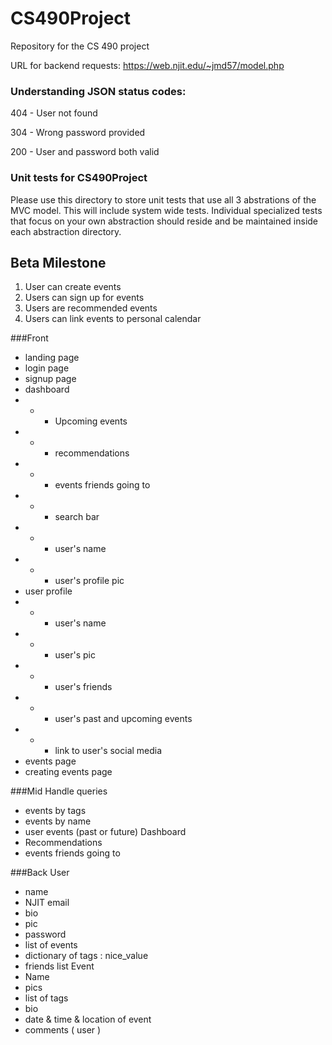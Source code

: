 # CS490Project
Repository for the CS 490 project

URL for backend requests: https://web.njit.edu/~jmd57/model.php

### Understanding JSON status codes:

404 - User not found

304 - Wrong password provided

200 - User and password both valid

### Unit tests for CS490Project

Please use this directory to store unit tests that use all 3 abstrations of the MVC model. This will include system wide tests. Individual specialized tests that focus on your own abstraction should reside and be maintained inside each abstraction directory.

## Beta Milestone
1. User can create events
2. Users can sign up for events
3. Users are recommended events
4. Users can link events to personal calendar

###Front
- landing page
- login page
- signup page
- dashboard
- - - Upcoming events
- - - recommendations
- - - events friends going to
- - - search bar
- - - user's name
- - - user's profile pic
- user profile
- - - user's name
- - - user's pic
- - - user's friends
- - - user's past and upcoming events
- - - link to user's social media
- events page
- creating events page

###Mid
Handle queries
- events by tags
- events by name
- user events (past or future)
Dashboard
- Recommendations
- events friends going to

###Back
User
- name
- NJIT email
- bio
- pic
- password
- list of events
- dictionary of tags : nice_value
- friends list
Event
- Name
- pics
- list of tags
- bio
- date & time & location of event
- comments ( user )

